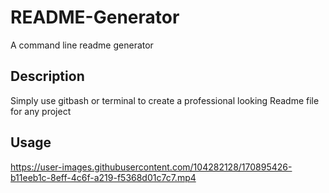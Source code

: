 # README-Generator

A command line readme generator

## Description

Simply use gitbash or terminal to create a professional looking Readme file for any project

## Usage

https://user-images.githubusercontent.com/104282128/170895426-b11eeb1c-8eff-4c6f-a219-f5368d01c7c7.mp4

